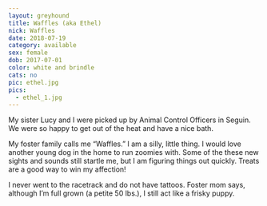 ```yaml
---
layout: greyhound
title: Waffles (aka Ethel)
nick: Waffles
date: 2018-07-19
category: available
sex: female
dob: 2017-07-01
color: white and brindle
cats: no
pic: ethel.jpg
pics:
  - ethel_1.jpg
---
```


My sister Lucy and I were picked up by Animal Control Officers in Seguin.  We were so happy to get out of the heat and have a nice bath.

 

My foster family calls me “Waffles.”  I am a silly, little thing.  I would love another young dog in the home to run zoomies with.  Some of the these new sights and sounds still startle me, but I am figuring things out quickly.  Treats are a good way to win my affection! 

 

I never went to the racetrack and do not have tattoos.  Foster mom says, although I’m full grown (a petite 50 lbs.), I still act  like a frisky puppy.
